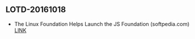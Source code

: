 ## LOTD-20161018

-  The Linux Foundation Helps Launch the JS Foundation  (softpedia.com)  [LINK](https://linux.slashdot.org/story/16/10/17/2227221/the-linux-foundation-helps-launch-the-js-foundation)


